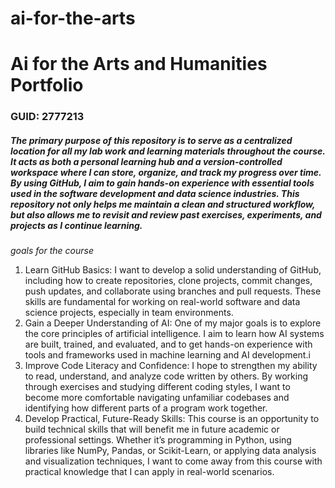 # ai-for-the-arts

<h1> Ai for the Arts and Humanities Portfolio </h1>
<h3> GUID: 2777213 </h3>

<h5> The primary purpose of this repository is to serve as a centralized location for all my lab work and learning materials throughout the course. It acts as both a personal learning hub and a version-controlled workspace where I can store, organize, and track my progress over time. By using GitHub, I aim to gain hands-on experience with essential tools used in the software development and data science industries. This repository not only helps me maintain a clean and structured workflow, but also allows me to revisit and review past exercises, experiments, and projects as I continue learning. </h5>

*goals for the course* 
<ol>
  <li>Learn GitHub Basics:
I want to develop a solid understanding of GitHub, including how to create repositories, clone projects, commit changes, push updates, and collaborate using branches and pull requests. These skills are fundamental for working on real-world software and data science projects, especially in team environments.</li>
  <li>Gain a Deeper Understanding of AI:
One of my major goals is to explore the core principles of artificial intelligence. I aim to learn how AI systems are built, trained, and evaluated, and to get hands-on experience with tools and frameworks used in machine learning and AI development.i</li>
  <li>Improve Code Literacy and Confidence:
I hope to strengthen my ability to read, understand, and analyze code written by others. By working through exercises and studying different coding styles, I want to become more comfortable navigating unfamiliar codebases and identifying how different parts of a program work together.</li>
  <li>Develop Practical, Future-Ready Skills:
This course is an opportunity to build technical skills that will benefit me in future academic or professional settings. Whether it’s programming in Python, using libraries like NumPy, Pandas, or Scikit-Learn, or applying data analysis and visualization techniques, I want to come away from this course with practical knowledge that I can apply in real-world scenarios.</li>
</ol>
